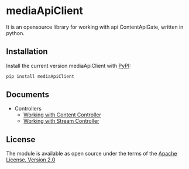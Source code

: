 # mediaApiClient
It is an opensource library for working with api ContentApiGate, written in python.

## Installation

Install the current version mediaApiClient with [PyPI](https://pypi.org/project/mediaApiClient/):

```bash
pip install mediaApiClient
```

## Documents

* Controllers
  * [Working with Content Controller](docs/controllers/content.md)
  * [Working with Stream Controller](docs/controllers/stream.md)

## License

The module is available as open source under the terms of the [Apache License, Version 2.0](https://opensource.org/licenses/Apache-2.0)